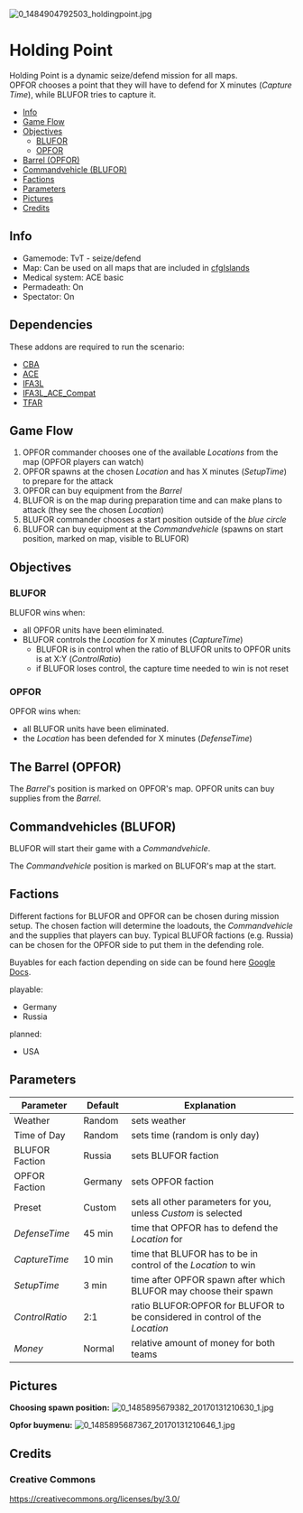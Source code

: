 ![0_1484904792503_holdingpoint.jpg](https://i.imgur.com/oCIzUIr.jpg) 
# Holding Point

Holding Point is a dynamic seize/defend mission for all maps.  
OPFOR chooses a point that they will have to defend for X minutes (*Capture Time*), while BLUFOR tries to capture it. 

<!-- TOC depthFrom:2 depthTo:6 withLinks:1 updateOnSave:1 orderedList:0 -->

- [Info](#info)
- [Game Flow](#game-flow)
- [Objectives](#objectives)
	- [BLUFOR](#blufor)
	- [OPFOR](#opfor)
- [Barrel (OPFOR)](#the-barrel)
- [Commandvehicle (BLUFOR)](#commandvehicles-blufor)
- [Factions](#factions)
- [Parameters](#parameters)
- [Pictures](#pictures)
- [Credits](#credits)

<!-- /TOC -->


## Info
* Gamemode: TvT - seize/defend
* Map: Can be used on all maps that are included in [cfgIslands](https://github.com/gruppe-adler/TvT_HoldingPoint.Altis/blob/master/cfgIslands.hpp)
* Medical system: ACE basic
* Permadeath: On
* Spectator: On

## Dependencies
These addons are required to run the scenario:

   - [CBA](https://github.com/CBATeam/CBA_A3/releases)
   - [ACE](https://github.com/acemod/ACE3/releases)
   - [IFA3L](https://forums.bistudio.com/topic/190809-iron-front-in-arm3-lite-preview-versions/)
   - [IFA3L_ACE_Compat](https://github.com/bux/IFA3_ACE_COMPAT)
   - [TFAR](http://radio.task-force.ru/en/)

## Game Flow
1. OPFOR commander chooses one of the available *Locations* from the map (OPFOR players can watch)
2. OPFOR spawns at the chosen *Location* and has X minutes (*SetupTime*) to prepare for the attack
3. OPFOR can buy equipment from the *Barrel* 
4. BLUFOR is on the map during preparation time and can make plans to attack (they see the chosen *Location*)
5. BLUFOR commander chooses a start position outside of the *blue circle*
6. BLUFOR can buy equipment at the *Commandvehicle* (spawns on start position, marked on map, visible to BLUFOR)

## Objectives
### BLUFOR
BLUFOR wins when:
* all OPFOR units have been eliminated.
* BLUFOR controls the *Location* for X minutes (*CaptureTime*)
  * BLUFOR is in control when the ratio of BLUFOR units to OPFOR units is at X:Y (*ControlRatio*)
  * if BLUFOR loses control, the capture time needed to win is not reset

### OPFOR
OPFOR wins when:
* all BLUFOR units have been eliminated.
* the *Location* has been defended for X minutes (*DefenseTime*)

## The Barrel (OPFOR)
The *Barrel*'s position is marked on OPFOR's map. OPFOR units can buy supplies from the *Barrel*. 

## Commandvehicles (BLUFOR)
BLUFOR will start their game with a *Commandvehicle*. 

The *Commandvehicle* position is marked on BLUFOR's map at the start. 

## Factions
Different factions for BLUFOR and OPFOR can be chosen during mission setup. The chosen faction will determine the loadouts, the *Commandvehicle* and the supplies that players can buy. Typical BLUFOR factions (e.g. Russia) can be chosen for the OPFOR side to put them in the defending role.

Buyables for each faction depending on side  can be found here [Google Docs](https://docs.google.com/spreadsheets/d/1WVtMfU6J_OVLaHgVwJEiCAwPaTKqynqdLrqvwLkI4s8/edit?usp=sharing).

playable:
* Germany
* Russia

planned:
* USA

## Parameters

Parameter           | Default      | Explanation
--------------------|--------------|----------------------------------------------------------------------------
Weather             | Random       | sets weather
Time of Day         | Random       | sets time (random is only day)
BLUFOR Faction      | Russia       | sets BLUFOR faction
OPFOR Faction       | Germany      | sets OPFOR faction
Preset              | Custom       | sets all other parameters for you, unless *Custom* is selected
*DefenseTime*       | 45 min       | time that OPFOR has to defend the *Location* for
*CaptureTime*       | 10 min       | time that BLUFOR has to be in control of the *Location* to win
*SetupTime*         | 3 min        | time after OPFOR spawn after which BLUFOR may choose their spawn
*ControlRatio*      | 2:1          | ratio BLUFOR:OPFOR for BLUFOR to be considered in control of the *Location*
*Money*             | Normal       | relative amount of money for both teams

## Pictures

**Choosing spawn position:**
![0_1485895679382_20170131210630_1.jpg](https://i.imgur.com/G7YhWgf.jpg)

**Opfor buymenu:**
![0_1485895687367_20170131210646_1.jpg](https://i.imgur.com/wZ8XsMb.jpg)

## Credits
### Creative Commons
https://creativecommons.org/licenses/by/3.0/
